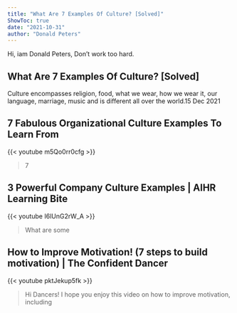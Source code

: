 ```yaml
---
title: "What Are 7 Examples Of Culture? [Solved]"
ShowToc: true 
date: "2021-10-31"
author: "Donald Peters" 
---
```


Hi, iam Donald Peters, Don’t work too hard.
## What Are 7 Examples Of Culture? [Solved]
Culture encompasses religion, food, what we wear, how we wear it, our language, marriage, music and is different all over the world.15 Dec 2021

## 7 Fabulous Organizational Culture Examples To Learn From
{{< youtube m5Qo0rr0cfg >}}
>7

## 3 Powerful Company Culture Examples | AIHR Learning Bite
{{< youtube I6lUnG2rW_A >}}
>What are some 

## How to Improve Motivation! (7 steps to build motivation) | The Confident Dancer
{{< youtube pktJekup5fk >}}
>Hi Dancers! I hope you enjoy this video on how to improve motivation, including 

